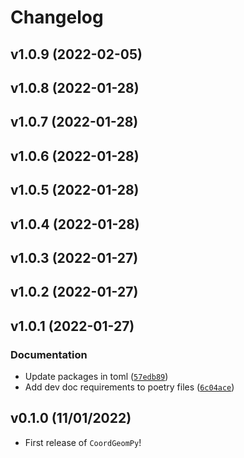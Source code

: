 # Changelog

<!--next-version-placeholder-->

## v1.0.9 (2022-02-05)


## v1.0.8 (2022-01-28)


## v1.0.7 (2022-01-28)


## v1.0.6 (2022-01-28)


## v1.0.5 (2022-01-28)


## v1.0.4 (2022-01-28)


## v1.0.3 (2022-01-27)


## v1.0.2 (2022-01-27)


## v1.0.1 (2022-01-27)
### Documentation
* Update packages in toml ([`57edb89`](https://github.com/UBC-MDS/coordgeompy/commit/57edb89cac9215772c8200554ac46aa7ff89bbcf))
* Add dev doc requirements to poetry files ([`6c04ace`](https://github.com/UBC-MDS/coordgeompy/commit/6c04ace3229b6668ce71bf3328fca4073c3705b6))

## v0.1.0 (11/01/2022)

- First release of `CoordGeomPy`!